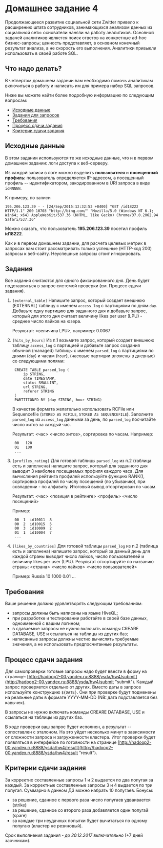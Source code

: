 # Домашнее задание 4

Продолжающееся развитие социальной сети Zwitter привело к расширению штата сотрудников, занимающихся анализом данных из социальной сети: 
основатели наняли на работу аналитиков. Основной задачей аналитиков является поиск ответов на конкретные ad-hoc бизнес-запросы;
ценность представляет, в основном конечный результат анализа, а не скорость его выполнения. Аналитики привыкли использовать в своей работе SQL.

## Что надо делать?

В четвертом домашнем задании вам необходимо помочь аналитикам включиться в работу и написать им для примера набор SQL запросов.

Ниже вы можете найти более подробную информацию по следующим вопросам:

  * [Исходные данные](#Исходные-данные)
  * [Задания для запросов](#Задания)
  * [Требования](#Требования)
  * [Процесс сдачи задания](#Процесс-сдачи-задания)
  * [Критерии сдачи задания](#Критерии-сдачи-задания)

## Исходные данные

В этом задании используются те же исходные данные, что и в первом домашнем задании: логи доступа к веб-серверу.

Из каждой записи в логе можно выделить **пользователя** и **посещенный профиль**: пользователь определяется IP-адресом,
а посещенный профиль -- идентификатором, закодированном в URI запроса в виде `idNNNNN`.

К примеру, по записи

```
195.206.123.39 - - [24/Sep/2015:12:32:53 +0400] "GET /id18222 HTTP/1.1" 200 10703 "http://bing.com/" "Mozilla/5.0 (Windows NT 6.1; Win64; x64) AppleWebKit/537.36 (KHTML, like Gecko) Chrome/37.0.2062.94 Safari/537.36"
```

Можно сказать, что пользователь **195.206.123.39** посетил профиль **id18222**.

Как и в первом домашнем задании, для расчета целевых метрик в запросах вам стоит рассматривать только успешные (HTTP-код 200)
запросы к веб-сайту. Неуспешные запросы стоит игнорировать.

## Задания

Все задания считаются для одного фиксированного дня. День будет подставляться в запрос системой проверки (см. Процесс сдачи задания).

1. `[external_table]` Напишите запрос, который создает внешнюю (EXTERNAL) таблицу с именем `access_log` c партициями по дням `day`. Добавьте одну партицию для заданного дня и добавьте запрос, который для этого дня считает величину likes per user (LPU) - среднее число лайков на юзера.

    Результат: <величина LPU>, например: 0.0067


2. `[hits_by_hours]` Из п.1 возьмите запрос, который создает внешнюю таблицу `access_log` с партицией и добавьте запрос создания обычной (managed) таблицы с именем `parsed_log` с партициями по днями (`day`) и часам (`hour`), (часовые партиции вложены в дневные) со следующими полями:

        CREATE TABLE parsed_log (
            ip STRING,
            date TIMESTAMP,
            status SMALLINT,
            url STRING,
            referer STRING
        )
        PARTITIONED BY (day STRING, hour STRING)

    В качестве формата желательно использовать RCFile или Sequencefile (`STORED AS RCFILE`, `STORED AS SEQUENCEFILE`).
    Заполните `parsed_log` из `access_log` данными за день, по `parsed_log` посчитайте число хитов за каждый час.

    Результат: <час> <число хитов>, сортировка по часам.  Например:

        00   120
        01   100
        ...


3. `[profiles_rating]` Для готовой таблицы `parsed_log` из п.2 (таблица есть и заполнена) напишите запрос, который для заданного дня выводит 3 наиболее посещаемых профиля каждого часа. Для вычисления рейтинга профилей используйте функцию RANK(), сортировка профилей по числу посещений (по убыванию), при совпадении - по алфавиту. Итоговый вывод отсортирован по часам.

    Результат: <час> <позиция в рейтинге> <профиль> <число посещений>

    Пример:

        00  1  id10011  8
        00  2  id10015  5
        00  3  id10009  2
        01  1  id10004  7
        ...


4. `[likes_by_countries]` Для готовой таблицы `parsed_log` из п.2 (таблица есть и заполнена) напишите запрос, который за данный день для каждой страны выводит число лайков, число пользователей и величину likes per user (LPU). Результат отсортируйте по названию страны: <страна> <число лайков> <число пользователей> <LPU>

    Пример:
         Russia 10 1000 0.01
         ...


## Требования

Ваше решение должно удовлетворять следующим требованиям:

  * запросы должны быть написаны на языке HiveQL;
  * при разработке и тестировании работайте в своей базе данных, одноименной с вашим логином;
  * в сдаваемые запросы не нужно включать команды CREARE DATABASE, USE и ссылаться на таблицы из других баз;
  * написанные запросы должны честно вычислять требуемые значения, а не использовать предпосчитанные результаты.

## Процесс сдачи задания

Для самопроверки готовые запросы надо будет ввести в форму на странице: [http://hadoop2-00.yandex.ru:8888/ysda/hw4/submit](http://hadoop2-00.yandex.ru:8888/ysda/hw4/submit "submit"). Каждый запрос проверяется отдельно от других.
Вместо даты в запросе используйте конструкцию `${DATE}`. Они при проверке будут подменены на реальные даты в формате YYYY-MM-DD (NB: дата подставляется без кавычек).

В запросы не нужно включать команды CREARE DATABASE, USE и ссылаться на таблицы из других баз.

В ходе проверки ваш запрос будет исполнен, а результат -- сопоставлен с эталоном. На это уйдет несколько минут в зависимости от сложности запроса и загруженности кластера. Итог проверки будет появляться в интерфейсе по готовности на странице [http://hadoop2-00.yandex.ru:8888/ysda/hw4/result](http://hadoop2-00.yandex.ru:8888/ysda/hw4/result "result").

## Критерии сдачи задания

За корректно составленные запросы 1 и 2 выдается по два попугая за каждый. За корректные составленные запросы 3 и 4 выдается по три попугая. Суммарно в данном ДЗ можно набрать 10 попугаев.
Бонусы:

  * за решение, сданное с первого раза число попугаев удваивается (strike)
  * за решение, сданное со второго раза добавляется один попугай (spare)
  * за каждые три неудачных попытки будет вычитаться по одному попугаю (кластер не резиновый).

Срок выполнения задания - *до 20.12.2017 включительно* (+7 дней заочникам).


